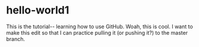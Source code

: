 # hello-world1
This is the tutorial-- learning how to use GitHub.
Woah, this is cool. I want to make this edit so that I can practice pulling it (or pushing it?) to the master branch.
